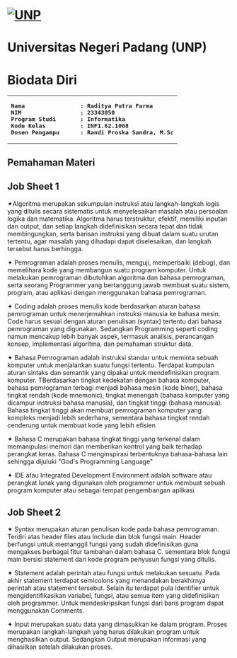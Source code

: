 # [![UNP](https://unp.ac.id/nfs-assets/all/images/logo_unp_white.png)](https://unp.ac.id/)
# Universitas Negeri Padang (UNP)

# Biodata Diri
<table>
<tr>
<td>
<b><pre>
Nama                : Raditya Putra Farma
NIM                 : 23343050
Program Studi       : Informatika
Kode Kelas          : INF1.62.1008
Dosen Pengampu      : Randi Proska Sandra, M.Sc
</pre></b>
</td>
</tr>
</table>

## Pemahaman Materi 

## Job Sheet 1
<p>
 ✦Algoritma merupakan sekumpulan instruksi atau langkah-langkah logis yang ditulis secara sistematis untuk menyelesaikan masalah atau persoalan logika dan matematika. Algoritma harus terstruktur, efektif, memiliki inputan dan output, dan setiap langkah didefinisikan secara tepat dan tidak membingungkan, serta barisan instruksi 
yang dibuat dalam suatu urutan tertentu, agar masalah yang dihadapi dapat diselesaikan, dan langkah tersebut harus berhingga.</p>
 
<p> ✦ Pemrograman adalah proses menulis, menguji, memperbaiki (debug), dan memelihara kode yang membangun suatu program komputer. Untuk melakukan pemrograman dibutuhkan algoritma dan bahasa pemrograman, serta seorang Programmer yang bertanggung jawab membuat suatu sistem, program, atau aplikasi dengan menggunakan bahasa pemrograman.</p>

<p> ✦ Coding adalah proses menulis kode berdasarkan aturan bahasa pemrograman untuk menerjemahkan instruksi manusia ke bahasa mesin. Code harus sesuai dengan aturan penulisan (syntax) tertentu dari bahasa pemrograman yang digunakan. Sedangkan Programming seperti coding namun mencakup lebih banyak aspek, termasuk analisis, perancangan konsep, implementasi algoritma, dan pemahaman struktur data.</p>

<p> ✦ Bahasa Pemrograman adalah instruksi standar untuk meminta sebuah komputer untuk menjalankan suatu fungsi tertentu. Terdapat kumpulan aturan sintaks dan semantik yang dipakai untuk mendefinisikan program komputer. TBerdasarkan tingkat kedekatan dengan bahasa komputer, bahasa pemrograman terbagi menjadi bahasa mesin (kode biner), bahasa tingkat rendah (kode mnemonic), tingkat menengah (bahasa komputer yang dicampur instruksi bahasa manusia), dan tingkat tinggi (bahasa manusia). Bahasa tingkat tinggi akan membuat pemrograman komputer yang kompleks menjadi lebih sederhana, sementara bahasa tingkat rendah cenderung untuk membuat kode yang lebih efisien
</p>
<p> ✦ Bahasa C merupakan bahasa tingkat tinggi yang terkenal dalam memanipulasi memori dan memberikan kontrol yang baik terhadap perangkat keras. Bahasa C menginspirasi terbentuknya bahasa-bahasa lain sehingga dijuluki "God's Programming Language"</p>
<p> ✦ IDE atau Integrated Development Environment adalah software atau perangkat lunak yang digunakan oleh programmer untuk membuat sebuah program komputer atau sebagai tempat pengembangan aplikasi.</p>

## Job Sheet 2
<p> ✦ Syntax merupakan aturan penulisan kode pada bahasa pemrograman. Terdiri atas header files atau Include dan blok fungsi main. Header berfungsi untuk memanggil fungsi yang sudah didefinisikan guna mengakses berbagai fitur tambahan dalam bahasa C. sementara blok fungsi main bersisi statement dari kode program penyusun fungsi yang ditulis.</p>
<p> ✦ Statement adalah perintah atau fungsi untuk melakukan sesuatu. Pada akhir statement terdapat semicolons yang menandakan berakhirnya perintah atau statement tersebut. Selain itu terdapat pula Identifier untuk mengidentifikasikan variabel, fungsi, atau semua item yang didefinisikan oleh programmer. Untuk mendeskripsikan fungsi dari baris program dapat menggunakan Comments.</p>
<p> ✦ Input merupakan suatu data yang dimasukkan ke dalam program. Proses merupakan langkah-langkah yang harus dilakukan program untuk menghasilkan output. Sedangkan Output merupakan informasi yang dihasilkan setelah dilakukan proses.</p>

